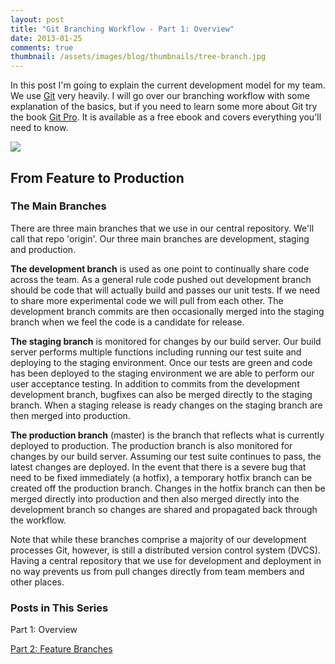 ```yaml
---
layout: post
title: "Git Branching Workflow - Part 1: Overview"
date: 2013-01-25
comments: true
thumbnail: /assets/images/blog/thumbnails/tree-branch.jpg
---
```

In this post I'm going to explain the current development model for my team. We use [Git][1] very heavily. I will go over our bra<!--more-->nching 
workflow with some explanation of the basics, but if you need to learn some more about Git try the book [Git Pro][2]. It is available as 
a free ebook and covers everything you'll need to know.

![][branching-strategy] 

From Feature to Production
-------------------------- 

### The Main Branches
There are three main branches that we use in our central repository. We'll call that repo 'origin'. Our three main branches are 
development, staging and production.  

**The development branch** is used as one point to continually share code across the team. As a general rule code pushed out development 
branch should be code that will actually build and passes our unit tests. If we need to share more experimental code we will pull from 
each other. The development branch commits are then occasionally merged into the staging branch when we feel the code is a candidate for 
release.  

**The staging branch** is monitored for changes by our build server. Our build server performs multiple functions including running 
our test suite and deploying to the staging environment. Once our tests are green and code has been deployed to the staging 
environment we are able to perform our user acceptance testing. In addition to commits from the development development branch, 
bugfixes can also be merged directly to the staging branch. When a staging release is ready changes on the staging branch are then 
merged into production.  

**The production branch** (master) is the branch that reflects what is currently deployed to production. The production branch is 
also monitored for changes by our build server. Assuming our test suite continues to pass, the latest changes are deployed. In the 
event that there is a severe bug that need to be fixed immediately (a hotfix), a temporary hotfix branch can be created off the 
production branch. Changes in the hotfix branch can then be merged directly into production and then also merged directly into the 
development branch so changes are shared and propagated back through the workflow.  

Note that while these branches comprise a majority of our development processes Git, however, is still a distributed version 
control system (DVCS). Having a central repository that we use for development and deployment in no way prevents us from pull 
changes directly from team members and other places.  

### Posts in This Series
Part 1: Overview

[Part 2: Feature Branches](/steve/blog/git-branching-workflow-part-2-feature-branches)  

[1]: http://www.git-scm.com/
[2]: http://www.git-scm.com/book

[branching-strategy]: http://testasoftware.com/assets/images/blog/git-workflow/branching-strategy.png
